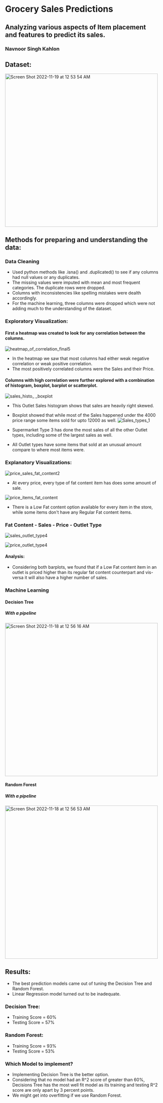 # Grocery Sales Predictions 
## Analyzing various aspects of Item placement and features to predict its sales. 

### Navnoor Singh Kahlon

## Dataset:

<img width="500" alt="Screen Shot 2022-11-19 at 12 53 54 AM" src="https://user-images.githubusercontent.com/86537623/202843169-a05e30dd-9de5-4be4-9906-5da813b0c3e1.png">


## Methods for preparing and understanding the data:
### Data Cleaning
- Used python methods like .isna() and .duplicated() to see if any columns had null values or any duplicates. 
- The missing values were imputed with mean and most frequent categories. The duplicate rows were dropped.
- Columns with inconsistencies like spelling mistakes were dealth accordingly. 
- For the machine learning, three columns were dropped which were not adding much to the understanding of the dataset. 

### Exploratory Visualization:
#### First a heatmap was created to look for any correlation between the columns.

![heatmap_of_correlation_final5](https://user-images.githubusercontent.com/86537623/202860920-72a7b68a-a89a-42ef-bf63-658bdd3e23b6.png)
- In the heatmap we saw that most columns had either weak negative correlation or weak positive correlation.
- The most positively correlated columns were the Sales and their Price. 

#### Columns with high correlation were further explored with a combination of histogram, boxplot, barplot or scatterplot. 

![sales_histo_ _boxplot](https://user-images.githubusercontent.com/86537623/202860773-fe55a3b1-3594-4413-9d4c-ec2dd6ec9755.png)
- This Outlet Sales histogram shows that sales are heavily right skewed.
- Boxplot showed that while most of the Sales happened under the 4000 price range some items sold for upto 12000 as well. 
![Sales_types_1](https://user-images.githubusercontent.com/86537623/202863726-0149e635-19bf-497d-b771-2209f26d0c1c.png)


- Supermarket Type 3 has done the most sales of all the other Outlet types, including some of the largest sales as well.
- All Outlet types have some items that sold at an unusual amount compare to where most items were.

### Explanatory Visualizations:
![price_sales_fat_content2](https://user-images.githubusercontent.com/86537623/202863415-962f1804-4231-44e7-b6ce-860727944fcc.png)
- At every price, every type of fat content item has does some amount of sale.

![price_items_fat_content](https://user-images.githubusercontent.com/86537623/202663974-45d793bd-2db6-4592-8c0c-1e227ca6d68f.png)
- There is a Low Fat content option available for every item in the store, while some items don't have any Regular Fat content items.

### Fat Content - Sales - Price - Outlet Type
![sales_outlet_type4](https://user-images.githubusercontent.com/86537623/202863046-8b1fce4f-f1f0-4341-88a5-8cfa6dcc76af.png)

![price_outlet_type4](https://user-images.githubusercontent.com/86537623/202863044-8733f593-2f6c-452d-a73d-97df06c2e446.png)
#### Analysis:
- Considering both barplots, we found that if a Low Fat content item in an outlet is priced higher than its regular fat content counterpart and vis-versa it will also have a higher number of sales. 

### Machine Learning
#### Decision Tree 
##### With a pipeline
<img width="500" alt="Screen Shot 2022-11-18 at 12 56 16 AM" src="https://user-images.githubusercontent.com/86537623/202663979-f0764817-f022-47ce-ab95-7e4f1b44d41e.png">

#### Random Forest
##### With a pipeline
<img width="500" alt="Screen Shot 2022-11-18 at 12 56 53 AM" src="https://user-images.githubusercontent.com/86537623/202663987-093b65d0-4aa4-40ce-acbe-5ae2ba73f845.png">

## Results:
- The best prediction models came out of tuning the Decision Tree and Random Forest. 
- Linear Regression model turned out to be inadequate.

### Decision Tree:
- Training Score = 60%
- Testing Score = 57%

### Random Forest:
- Training Score = 93%
- Testing Score = 53%

### Which Model to implement?
- Implementing Decision Tree is the better option.
- Considering that no model had an R^2 score of greater than 60%,  Decisions Tree has the most well fit model as its training and testing R^2 score are only apart by 3 percent points. 
- We might get into overfitting if we use Random Forest. 








